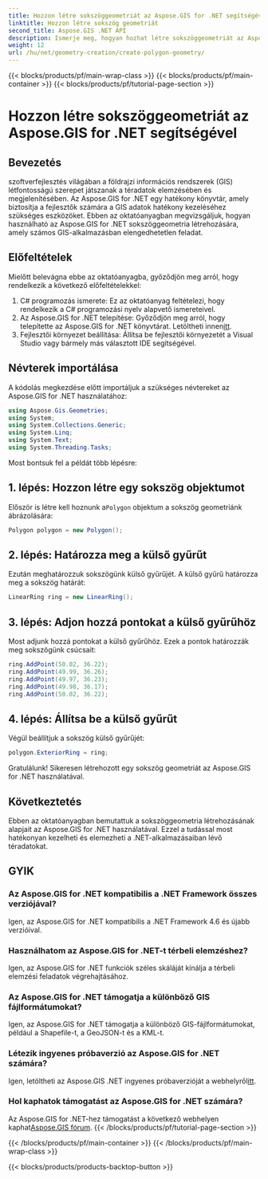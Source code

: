```yaml
---
title: Hozzon létre sokszöggeometriát az Aspose.GIS for .NET segítségével
linktitle: Hozzon létre sokszög geometriát
second_title: Aspose.GIS .NET API
description: Ismerje meg, hogyan hozhat létre sokszöggeometriát az Aspose.GIS for .NET használatával. Lépésről lépésre bemutató .NET-fejlesztőknek.
weight: 12
url: /hu/net/geometry-creation/create-polygon-geometry/
---
```


{{< blocks/products/pf/main-wrap-class >}}
{{< blocks/products/pf/main-container >}}
{{< blocks/products/pf/tutorial-page-section >}}

# Hozzon létre sokszöggeometriát az Aspose.GIS for .NET segítségével

## Bevezetés
szoftverfejlesztés világában a földrajzi információs rendszerek (GIS) létfontosságú szerepet játszanak a téradatok elemzésében és megjelenítésében. Az Aspose.GIS for .NET egy hatékony könyvtár, amely biztosítja a fejlesztők számára a GIS adatok hatékony kezeléséhez szükséges eszközöket. Ebben az oktatóanyagban megvizsgáljuk, hogyan használható az Aspose.GIS for .NET sokszöggeometria létrehozására, amely számos GIS-alkalmazásban elengedhetetlen feladat.
## Előfeltételek
Mielőtt belevágna ebbe az oktatóanyagba, győződjön meg arról, hogy rendelkezik a következő előfeltételekkel:
1. C# programozás ismerete: Ez az oktatóanyag feltételezi, hogy rendelkezik a C# programozási nyelv alapvető ismereteivel.
2.  Az Aspose.GIS for .NET telepítése: Győződjön meg arról, hogy telepítette az Aspose.GIS for .NET könyvtárat. Letöltheti innen[itt](https://releases.aspose.com/gis/net/).
3. Fejlesztői környezet beállítása: Állítsa be fejlesztői környezetét a Visual Studio vagy bármely más választott IDE segítségével.

## Névterek importálása
A kódolás megkezdése előtt importáljuk a szükséges névtereket az Aspose.GIS for .NET használatához:
```csharp
using Aspose.Gis.Geometries;
using System;
using System.Collections.Generic;
using System.Linq;
using System.Text;
using System.Threading.Tasks;
```

Most bontsuk fel a példát több lépésre:
## 1. lépés: Hozzon létre egy sokszög objektumot
 Először is létre kell hoznunk a`Polygon` objektum a sokszög geometriánk ábrázolására:
```csharp
Polygon polygon = new Polygon();
```
## 2. lépés: Határozza meg a külső gyűrűt
Ezután meghatározzuk sokszögünk külső gyűrűjét. A külső gyűrű határozza meg a sokszög határát:
```csharp
LinearRing ring = new LinearRing();
```
## 3. lépés: Adjon hozzá pontokat a külső gyűrűhöz
Most adjunk hozzá pontokat a külső gyűrűhöz. Ezek a pontok határozzák meg sokszögünk csúcsait:
```csharp
ring.AddPoint(50.02, 36.22);
ring.AddPoint(49.99, 36.26);
ring.AddPoint(49.97, 36.23);
ring.AddPoint(49.98, 36.17);
ring.AddPoint(50.02, 36.22);
```
## 4. lépés: Állítsa be a külső gyűrűt
Végül beállítjuk a sokszög külső gyűrűjét:
```csharp
polygon.ExteriorRing = ring;
```
Gratulálunk! Sikeresen létrehozott egy sokszög geometriát az Aspose.GIS for .NET használatával.

## Következtetés
Ebben az oktatóanyagban bemutattuk a sokszöggeometria létrehozásának alapjait az Aspose.GIS for .NET használatával. Ezzel a tudással most hatékonyan kezelheti és elemezheti a .NET-alkalmazásaiban lévő téradatokat.
## GYIK
### Az Aspose.GIS for .NET kompatibilis a .NET Framework összes verziójával?
Igen, az Aspose.GIS for .NET kompatibilis a .NET Framework 4.6 és újabb verzióival.
### Használhatom az Aspose.GIS for .NET-t térbeli elemzéshez?
Igen, az Aspose.GIS for .NET funkciók széles skáláját kínálja a térbeli elemzési feladatok végrehajtásához.
### Az Aspose.GIS for .NET támogatja a különböző GIS fájlformátumokat?
Igen, az Aspose.GIS for .NET támogatja a különböző GIS-fájlformátumokat, például a Shapefile-t, a GeoJSON-t és a KML-t.
### Létezik ingyenes próbaverzió az Aspose.GIS for .NET számára?
 Igen, letöltheti az Aspose.GIS .NET ingyenes próbaverzióját a webhelyről[itt](https://releases.aspose.com/).
### Hol kaphatok támogatást az Aspose.GIS for .NET számára?
 Az Aspose.GIS for .NET-hez támogatást a következő webhelyen kaphat[Aspose.GIS fórum](https://forum.aspose.com/c/gis/33).
{{< /blocks/products/pf/tutorial-page-section >}}

{{< /blocks/products/pf/main-container >}}
{{< /blocks/products/pf/main-wrap-class >}}

{{< blocks/products/products-backtop-button >}}
